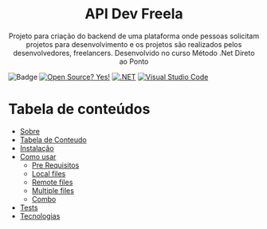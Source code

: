 <!-- PROJECT LOGO -->

<h1 align="center">API Dev Freela</h1>

<p align="center">
Projeto para criação do backend de uma plataforma onde pessoas solicitam projetos para desenvolvimento e os projetos são realizados pelos desenvolvedores, freelancers. Desenvolvido no curso Método .Net Direto ao Ponto 
</p>


<!-- PROJECT SHIELDS -->
![Badge](https://img.shields.io/badge/API-DevFreela-%237159c1?style=for-the-badge&logo=ghost)
[![Open Source? Yes!](https://badgen.net/badge/Open%20Source%20%3F/Yes%21/blue?icon=github)](https://github.com/Naereen/badges/)
[![.NET](https://img.shields.io/badge/--512BD4?logo=.net&logoColor=ffffff)](https://dotnet.microsoft.com/)
[![Visual Studio Code](https://img.shields.io/badge/--007ACC?logo=visual%20studio%20code&logoColor=ffffff)](https://code.visualstudio.com/)

<!-- TABLE OF CONTENTS -->
Tabela de conteúdos
=================
   * [Sobre](#Sobre)
   * [Tabela de Conteudo](#tabela-de-conteudo)
   * [Instalação](#instalacao)
   * [Como usar](#como-usar)
      * [Pre Requisitos](#pre-requisitos)
      * [Local files](#local-files)
      * [Remote files](#remote-files)
      * [Multiple files](#multiple-files)
      * [Combo](#combo)
   * [Tests](#testes)
   * [Tecnologias](#tecnologias)
